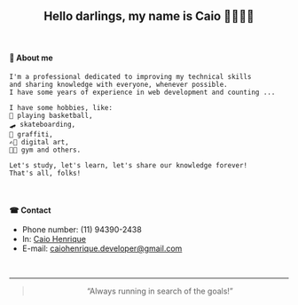 <h2 align="center">Hello darlings, my name is Caio 🤜🏿🤛🏻</h2>

<br>

#### 📖 About me
```
I'm a professional dedicated to improving my technical skills
and sharing knowledge with everyone, whenever possible.
I have some years of experience in web development and counting ...

I have some hobbies, like:
🏀 playing basketball,
🛹 skateboarding,
🎨 graffiti,
✍🏿 digital art,
🏋🏿 gym and others.

Let's study, let's learn, let's share our knowledge forever!
That's all, folks!
```
<br>

#### ☎ Contact
+ Phone number: (11) 94390-2438
+ In: [Caio Henrique](https://www.linkedin.com/in/caio-caldas-024627171/)
+ E-mail: <a href="mailto:caiohenrique.developer@gmail.com">caiohenrique.developer@gmail.com</a>

<br>

---
<blockquote align="center">“Always running in search of the goals!”</blockquote>